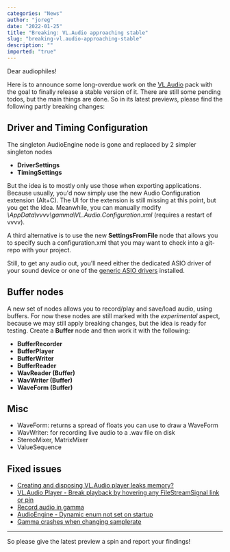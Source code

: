 ```yaml
---
categories: "News"
author: "joreg"
date: "2022-01-25"
title: "Breaking: VL.Audio approaching stable"
slug: "breaking-vl.audio-approaching-stable"
description: ""
imported: "true"
---
```



Dear audiophiles!

Here is to announce some long-overdue work on the [VL.Audio](https://www.nuget.org/packages/VL.Audio) pack with the goal to finally release a stable version of it. There are still some pending todos, but the main things are done. So in its latest previews, please find the following partly breaking changes:

## Driver and Timing Configuration
The singleton AudioEngine node is gone and replaced by 2 simpler singleton nodes
* **DriverSettings**
* **TimingSettings**

But the idea is to mostly only use those when exporting applications. Because usually, you'd now simply use the new Audio Configuration extension (Alt+C). The UI for the extension is still missing at this point, but you get the idea. Meanwhile, you can manually modify *\AppData\vvvv\gamma\VL.Audio.Configuration.xml* (requires a restart of vvvv).  

A third alternative is to use the new **SettingsFromFile** node that allows you to specify such a configuration.xml that you may want to check into a git-repo with your project.

Still, to get any audio out, you'll need either the dedicated ASIO driver of your sound device or one of the [generic ASIO drivers](https://thegraybook.vvvv.org/reference/libraries/audio.html) installed.

## Buffer nodes
A new set of nodes allows you to record/play and save/load audio, using buffers. For now these nodes are still marked with the *experimental* aspect, because we may still apply breaking changes, but the idea is ready for testing. Create a **Buffer** node and then work it with the following: 
* **BufferRecorder**
* **BufferPlayer**
* **BufferWriter** 
* **BufferReader** 
* **WavReader (Buffer)**
* **WavWriter (Buffer)**
* **WaveForm (Buffer)**

## Misc
- WaveForm: returns a spread of floats you can use to draw a WaveForm
- WavWriter: for recording live audio to a .wav file on disk
- StereoMixer, MatrixMixer
- ValueSequence


## Fixed issues
* [Creating and disposing VL.Audio player leaks memory?](https://discourse.vvvv.org/t/creating-and-disposing-vl-audio-player-leaks-memory/19645/19)
* [VL.Audio Player - Break playback by hovering any FileStreamSignal link or pin](https://discourse.vvvv.org/t/vl-audio-player-break-playback-by-hovering-any-filestreamsignal-link-or-pin/19652)
* [Record audio in gamma](https://discourse.vvvv.org/t/record-audio-in-gamma/19029/5)
* [AudioEngine - Dynamic enum not set on startup](https://github.com/vvvv/VL.Audio/issues/5)
* [Gamma crashes when changing samplerate](https://github.com/vvvv/VL.Audio/issues/3)

---

So please give the latest preview a spin and report your findings!
